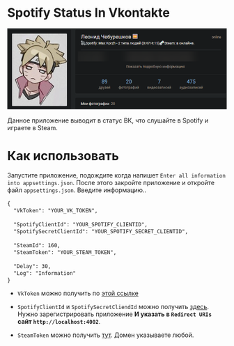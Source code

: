 # Spotify Status In Vkontakte
![Image](https://github.com/DiFFoZ/SpotifyStatusInVkontakte/blob/master/images/example.png)

Данное приложение выводит в статус ВК, что слушайте в Spotify и играете в Steam.

# Как использовать
Запустите приложение, подождите когда напишет `Enter all information into appsettings.json`. После этого закройте приложение и откройте файл `appsettings.json`. Введите информацию..

```
{
  "VkToken": "YOUR_VK_TOKEN",

  "SpotifyClientId": "YOUR_SPOTIFY_CLIENTID",
  "SpotifySecretClientId": "YOUR_SPOTIFY_SECRET_CLIENTID",

  "SteamId": 160,
  "SteamToken": "YOUR_STEAM_TOKEN",

  "Delay": 30,
  "Log": "Information"
}
```
- `VkToken` можно получить по [этой ссылке](https://oauth.vk.com/authorize?client_id=7186653&redirect_uri=https://oauth.vk.com/blank.html&display=page&scope=1024&response_type=token&v=5.21&state=1234567&revoke=1)

- `SpotifyClientId` и `SpotifySecretCliendId` можно получить [здесь](https://developer.spotify.com/dashboard/applications). Нужно зарегистрировать приложение **И указать в `Redirect URIs` сайт `http://localhost:4002`**.

- `SteamToken` можно получить [тут](https://steamcommunity.com/dev/apikey). Домен указываете любой.
